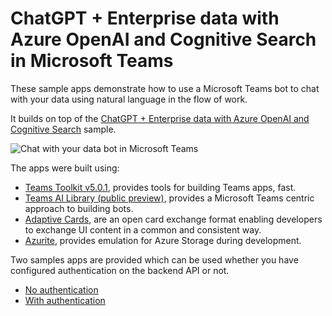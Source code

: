 # ChatGPT + Enterprise data with Azure OpenAI and Cognitive Search in Microsoft Teams

These sample apps demonstrate how to use a Microsoft Teams bot to chat with your data using natural language in the flow of work.

It builds on top of the [ChatGPT + Enterprise data with Azure OpenAI and Cognitive Search](https://github.com/Azure-Samples/azure-search-openai-demo) sample.

![Chat with your data bot in Microsoft Teams](./assets/bot.png)

The apps were built using:

- [Teams Toolkit v5.0.1](https://marketplace.visualstudio.com/items?itemName=TeamsDevApp.ms-teams-vscode-extension), provides tools for building Teams apps, fast.
- [Teams AI Library (public preview)](https://www.npmjs.com/package/@microsoft/teams-ai), provides a Microsoft Teams centric approach to building bots.
- [Adaptive Cards](https://adaptivecards.io), are an open card exchange format enabling developers to exchange UI content in a common and consistent way.
- [Azurite](https://www.npmjs.com/package/azurite), provides emulation for Azure Storage during development.

Two samples apps are provided which can be used whether you have configured authentication on the backend API or not.

- [No authentication](./no-auth/README.md)
- [With authentication](./auth/README.md)
